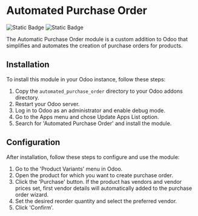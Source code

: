 # Automated Purchase Order

![Static Badge](https://img.shields.io/badge/Status-In_Production-limegreen)
![Static Badge](https://img.shields.io/badge/Odoo-16.0-darkviolet)


The Automatic Purchase Order module is a custom addition to Odoo that simplifies and automates the creation of purchase orders for products.

## Installation

To install this module in your Odoo instance, follow these steps:

1. Copy the `automated_purchase_order` directory to your Odoo addons directory.
2. Restart your Odoo server.
3. Log in to Odoo as an administrator and enable debug mode.
4. Go to the Apps menu and chose Update Apps List option.
5. Search for 'Automated Purchase Order' and install the module.

## Configuration

After installation, follow these steps to configure and use the module:

1. Go to the 'Product Variants' menu in Odoo.
2. Open the product for which you want to create purchase order.
3. Click the 'Purchase' button. If the product has vendors and vendor prices set, first vendor details will automatically added to the purchase order wizard.
4. Set the desired reorder quantity and select the preferred vendor.
5. Click 'Confirm'.
